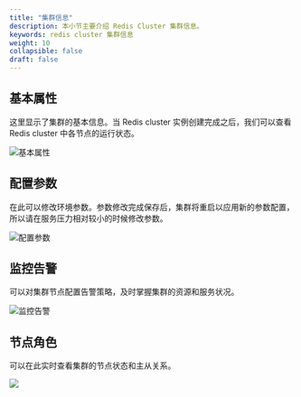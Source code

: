 ```yaml
---
title: "集群信息"
description: 本小节主要介绍 Redis Cluster 集群信息。 
keywords: redis cluster 集群信息
weight: 10
collapsible: false
draft: false
---
```


## 基本属性

这里显示了集群的基本信息。当 Redis cluster 实例创建完成之后，我们可以查看 Redis cluster 中各节点的运行状态。

![基本属性](../../_images/overview.png)

## 配置参数

在此可以修改环境参数。参数修改完成保存后，集群将重启以应用新的参数配置，所以请在服务压力相对较小的时候修改参数。

![配置参数](../../_images/config.png)

## 监控告警

可以对集群节点配置告警策略，及时掌握集群的资源和服务状况。

![监控告警](../../_images/alert.png)

## 节点角色

可以在此实时查看集群的节点状态和主从关系。

![](../../_images/role.png)
